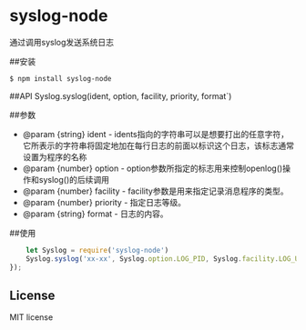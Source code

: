 # syslog-node

通过调用syslog发送系统日志

##安装 
```bash
$ npm install syslog-node
```
##API
Syslog.syslog(ident, option, facility, priority, format`)

##参数
 * @param {string} ident  - idents指向的字符串可以是想要打出的任意字符，它所表示的字符串将固定地加在每行日志的前面以标识这个日志，该标志通常设置为程序的名称
 * @param {number} option - option参数所指定的标志用来控制openlog()操作和syslog()的后续调用
 * @param {number} facility - facility参数是用来指定记录消息程序的类型。
 * @param {number} priority - 指定日志等级。
 * @param {string} format - 日志的内容。

##使用
```js
    let Syslog = require('syslog-node')
    Syslog.syslog('xx-xx', Syslog.option.LOG_PID, Syslog.facility.LOG_USER, Syslog.priority.LOG_NOTICE, 'log message')
});

```

## License
MIT license
